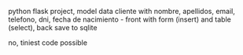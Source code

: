 python flask project, model data cliente with nombre, apellidos, email, telefono, dni, fecha de nacimiento - front with form (insert) and table (select), back save to sqlite

no, tiniest code possible
